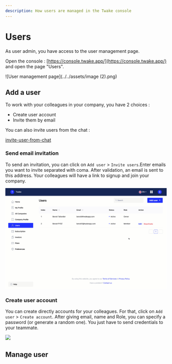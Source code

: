 ```yaml
---
description: How users are managed in the Twake console
---
```


# Users

As user admin, you have access to the user management page.

Open the console : [https://console.twake.app/](https://console.twake.app/) and open the page "Users".

![User management page](../../assets/image (2).png)

## Add a user

To work with your colleagues in your company, you have 2 choices :

- Create user account
- Invite them by email

You can also invite users from the chat :

[invite-user-from-chat](../company-and-workspace/invite-user-from-chat.md)

### Send email invitation

To send an invitation, you can click on `Add user` &gt; `Invite users`.Enter emails you want to invite separated with coma. After validation, an email is sent to this address. Your colleagues will have a link to signup and join your company.

![Invite user](../../assets/inviteuser.gif)

### Create user account

You can create directly accounts for your colleagues. For that, click on `Add user` &gt; `Create account`. After giving email, name and Role, you can specify a password \(or generate a random one\). You just have to send credentials to your teammate.

![](../../assets/createuser.gif)

## Manage user
